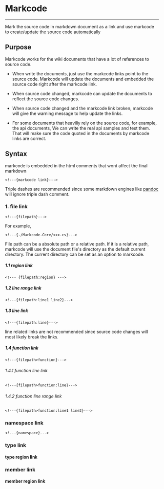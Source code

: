 # Markcode

------------------------

Mark the source code in markdown document as a link and use markcode to create/update the source code automatically

## Purpose

Markcode works for the wiki documents that have a lot of references to source code.

* When write the documents, just use the markcode links point to the source code. Markcode will update the documents and embedded the source code right after the markcode link.

* When source code changed, markcode can update the documents to reflect the source code changes.

* When source code changed and the markcode link broken, markcode will give the warning message to help update the links.

* For some documents that heaviliy rely on the source code, for example, the api documents, We can write the real api samples and test them. That will make sure the code quoted in the documents by markcode links are correct. 

## Syntax

markcode is embedded in the html comments that wont affect the final markdown

    <!---{markcode link}--->

Triple dashes are recommended since some markdown engines like [pandoc][pandoc] will ignore triple  dash comment.

### 1. file link

    <!---{filepath}--->

For example,

    <!---{./Markcode.Core/xxx.cs}--->

File path can be a absolute path or a relative path. If it is a relative path, markcode will use the document file's directory as the default current directory. The current directory can be set as an option to markcode.

##### 1.1 region link

    <!--- {filepath:region} --->

##### 1.2 line range link

    <!---{filepath:line1 line2}--->

##### 1.3 line link

    <!---{filepath:line}--->

line related links are not recommended since source code changes will most likely break the links. 

##### 1.4 function link
    
	<!---{filepath>function}--->

###### 1.4.1 function line link

    <!---{filepath>function:line}--->

###### 1.4.2 function line range link
	
	<!---{filepath>function:line1 line2}--->

### namespace link

    <!---{namespace}--->

### type link

#### type region link

### member link

#### member region link



[pandoc]: http://johnmacfarlane.net/pandoc/ "a universal document converter"